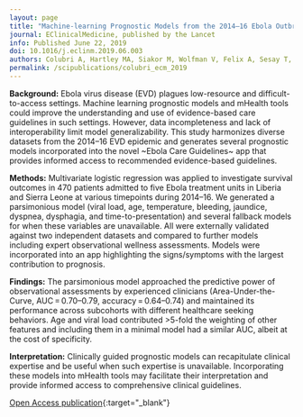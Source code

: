 ```yaml
---
layout: page
title: "Machine-learning Prognostic Models from the 2014–16 Ebola Outbreak: Data-harmonization Challenges, Validation Strategies, and mHealth Applications"
journal: EClinicalMedicine, published by the Lancet
info: Published June 22, 2019
doi: 10.1016/j.eclinm.2019.06.003
authors: Colubri A, Hartley MA, Siakor M, Wolfman V, Felix A, Sesay T, Shaffer JG, Garry RF, Grant DR, Levine AC, Sabeti PC
permalink: /scipublications/colubri_ecm_2019
---
```


**Background:** Ebola virus disease (EVD) plagues low-resource and difficult-to-access settings. Machine learning prognostic models and mHealth tools could improve the understanding and use of evidence-based care guidelines in such settings. However, data incompleteness and lack of interoperability limit model generalizability. This study harmonizes diverse datasets from the 2014–16 EVD epidemic and generates several prognostic models incorporated into the novel ~Ebola Care Guidelines~ app that provides informed access to recommended evidence-based guidelines.

**Methods:** Multivariate logistic regression was applied to investigate survival outcomes in 470 patients admitted to five Ebola treatment units in Liberia and Sierra Leone at various timepoints during 2014–16. We generated a parsimonious model (viral load, age, temperature, bleeding, jaundice, dyspnea, dysphagia, and time-to-presentation) and several fallback models for when these variables are unavailable. All were externally validated against two independent datasets and compared to further models including expert observational wellness assessments. Models were incorporated into an app highlighting the signs/symptoms with the largest contribution to prognosis.

**Findings:** The parsimonious model approached the predictive power of observational assessments by experienced clinicians (Area-Under-the-Curve, AUC = 0.70–0.79, accuracy = 0.64–0.74) and maintained its performance across subcohorts with different healthcare seeking behaviors. Age and viral load contributed >5-fold the weighting of other features and including them in a minimal model had a similar AUC, albeit at the cost of specificity.

**Interpretation:** Clinically guided prognostic models can recapitulate clinical expertise and be useful when such expertise is unavailable. Incorporating these models into mHealth tools may facilitate their interpretation and provide informed access to comprehensive clinical guidelines.

[Open Access publication](https://www.thelancet.com/journals/eclinm/article/PIIS2589-5370(19)30096-3/fulltext){:target="_blank"}
